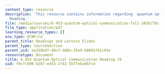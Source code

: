 ```yaml
---
content_type: resource
description: 'This resource contains information regarding  quantum optical communication:
  Reading.'
file: /media/courses/6-453-quantum-optical-communication-fall-2016/f9cfc500b287e4531f4255f7e5adbfcd_MIT6_453F16_Lect19_Notes.pdf
file_type: application/pdf
learning_resource_types: []
ocw_type: OCWFile
parent_title: Readings and Lecture Slides
parent_type: CourseSection
parent_uid: ea318bd7-40cf-dd0a-35a9-b8841f41c03e
resourcetype: Document
title: 6.453 Quantum Optical Communication Reading 19
uid: f9cfc500-b287-e453-1f42-55f7e5adbfcd
---
```

